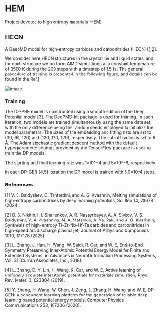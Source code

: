 # **HEM**
Project devoted to high entropy materials (HEM)

## HECN
A DeepMD model for high-entropy carbides and carbonitrides (HECN) [[1](https://www.nature.com/articles/s41598-024-78377-4),[2](https://www.sciencedirect.com/science/article/pii/S0925838824037666)].

We consider here HECN structures in the crystalline and liquid states, and for each structure we perform AIMD simulations at a constant temperature of 3500 K during the 200 steps with a timestep of 1.5 fs. The general procedure of training is presented in the following figure, and details can be found in the Ref.[1](https://www.nature.com/articles/s41598-024-78377-4)

![image](https://github.com/user-attachments/assets/3da01ba7-6576-42ac-9679-e4ecd2b567ba)

### Training

The DP-PBE model is constructed using a smooth edition of the Deep Potential model [3]. The DeePMD-kit package is used for training. In each iteration, two models are trained simultaneously using the same data set, with the only difference being the random seeds employed to initialize the model parameters. The sizes of the embedding and fitting nets are set to (30, 60, 120) and (120, 120, 120), respectively. 
The cut-off radius is set to 6 Å. The Adam stochastic gradient descent method with the default hyperparameter settings provided by the TensorFlow package is used to train the DP models.

The starting and final learning rate was 1×10^−4 and 5×10^−8, respectively.

In each DP-GEN [4,5] iteration the DP model is trained with 5.0×10^4 steps.

### References

[1] V. S. Baidyshev, C. Tantardini, and A. G. Kvashnin, Melting simulations of high-entropy carbonitrides by deep learning potentials, Sci Rep 14, 28678 (2024).

[2] D. S. Nikitin, I. I. Shanenkov, A. R. Nassyrbayev, A. A. Sivkov, V. S. Baidyshev, Y. A. Kvashnina, N. A. Matsokin, A. Ya. Pak, and A. G. Kvashnin, Synthesis of high-entropy Ti-Zr-Nb-Hf-Ta carbides and carbonitrides in high-speed arc discharge plasma jet, Journal of Alloys and Compounds 1010, 177178 (2025).

[3] L. Zhang, J. Han, H. Wang, W. Saidi, R. Car, and W. E, End-to-End Symmetry Preserving Inter-Atomic Potential Energy Model for Finite and Extended Systems, in Advances in Neural Information Processing Systems, Vol. 31 (Curran Associates, Inc., 2018).

[4] L. Zhang, D.-Y. Lin, H. Wang, R. Car, and W. E, Active learning of uniformly accurate interatomic potentials for materials simulation, Phys. Rev. Mater. 3, 023804 (2019).

[5] Y. Zhang, H. Wang, W. Chen, J. Zeng, L. Zhang, H. Wang, and W. E, DP-GEN: A concurrent learning platform for the generation of reliable deep learning based potential energy models, Computer Physics Communications 253, 107206 (2020).
